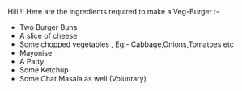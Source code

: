 Hiii !! Here are the ingredients required to make a Veg-Burger :-

* Two Burger Buns
* A slice of cheese
* Some chopped vegetables , Eg:- Cabbage,Onions,Tomatoes etc
* Mayonise
* A Patty
* Some Ketchup
* Some Chat Masala as well (Voluntary)

